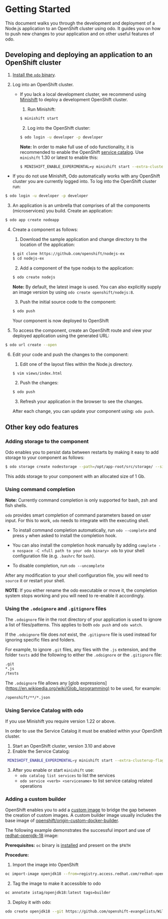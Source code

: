 # Getting Started

This document walks you through the development and deployment of a Node.js application to an OpenShift cluster using odo. It guides you on how to push new changes to your application and on other useful features of odo.

## Developing and deploying an application to an OpenShift cluster
1. [Install the `odo` binary](/docs/installation.md).
2. Log into an OpenShift cluster.

    * If you lack a local development cluster, we recommend using [Minishift](https://docs.openshift.org/latest/minishift/getting-started/installing.html) to deploy a development OpenShift cluster.

        1. Run Minishift:
        ```sh
        $ minishift start
        ```
        2. Log into the OpenShift cluster:
        ```sh
        $ odo login -u developer -p developer
        ```

        **Note:** In order to make full use of odo functionality, it is recommended to enable the OpenShift [service catalog](https://docs.openshift.com/container-platform/3.11/architecture/service_catalog/index.html). Use `minishift` 1.30 or latest to enable this:
        ```sh
        $ MINISHIFT_ENABLE_EXPERIMENTAL=y minishift start --extra-clusterup-flags "--enable=*,service-catalog,automation-service-broker,template-service-broker"
        ```

  * If you do not use Minishift, Odo automatically works with any OpenShift cluster you are currently logged into. To log into the OpenShift cluster run:
  ```sh
  $ odo login -u developer -p developer
  ```

3. An application is an umbrella that comprises of all the components (microservices) you build.
Create an application:
```sh
$ odo app create nodeapp
```

4. Create a component as follows:

    1. Download the sample application and change directory to the location of the application:
    ```sh
    $ git clone https://github.com/openshift/nodejs-ex
    $ cd nodejs-ex
    ```

    2. Add a component of the type nodejs to the application:
    ```sh
    $ odo create nodejs
    ```
    **Note:** By default, the latest image is used. You can also explicitly supply an image version by using `odo create openshift/nodejs:8`.

    3. Push the initial source code to the component:
    ```sh
    $ odo push
    ```
    Your component is now deployed to OpenShift

5. To access the component, create an OpenShift route and view your deployed application using the generated URL:

```sh
$ odo url create --open
```
6. Edit your code and push the changes to the component:

    1. Edit one of the layout files within the Node.js directory.
    ```sh
    $ vim views/index.html
    ```
    2. Push the changes:
    ```sh
    $ odo push
    ```
    3. Refresh your application in the browser to see the changes.

    After each change, you can update your component using: `odo push`.



## Other key odo features
### Adding storage to the component

Odo enables you to persist data between restarts by making it easy to add storage to your component as follows:

```sh
$ odo storage create nodestorage --path=/opt/app-root/src/storage/ --size=1Gi
```

This adds storage to your component with an allocated size of 1 Gb.

### Using command completion

**Note:** Currently command completion is only supported for bash, zsh and fish shells.

`odo` provides smart completion of command parameters based on user input. For this to work, `odo` needs to integrate with the
executing shell.

* To install command completion automatically, run `odo --complete` and press `y` when asked to install the completion hook.

* You can also install the completion hook manually by adding `complete -o nospace -C <full path to your odo binary> odo` to your shell configuration file (e.g. `.bashrc` for `bash`).

* To disable completion, run `odo --uncomplete`

After any modification to your shell configuration file, you will need to `source` it or restart your shell.

**NOTE**: If you either rename the odo executable or move it, the completion system stops working and you will need to re-enable it accordingly.

### Using the `.odoignore` and `.gitignore` files

The `.odoignore` file in the root directory of your application is used to ignore a list of files/patterns. This applies to both `odo push` and `odo watch`.

If the `.odoignore` file does *not* exist, the `.gitignore` file is used instead for ignoring specific files and folders.

For example, to ignore `.git` files, any files with the `.js` extension, and the folder `tests` add the following to either the `.odoignore` or the `.gitignore` file:

```sh
.git
*.js
/tests
```

The `.odoignore` file allows any [glob expressions](https://en.wikipedia.org/wiki/Glob_(programming) to be used, for example:

```sh
/openshift/**/*.json
```

### Using Service Catalog with odo

If you use Minishift you require version 1.22 or above.

In order to use the Service Catalog it must be enabled within your OpenShift cluster.

 1. Start an OpenShift cluster, version 3.10 and above
 2. Enable the Service Catalog:
 ```sh
  MINISHIFT_ENABLE_EXPERIMENTAL=y minishift start --extra-clusterup-flags "--enable=*,service-catalog,automation-service-broker"
 ```

3. After you enable or start `minishift` use:
    * `odo catalog list services` to list the services
    * `odo service <verb> <servicename>` to list service catalog related operations

### Adding a custom builder

OpenShift enables you to add a [custom image](https://docs.openshift.com/container-platform/3.7/creating_images/custom.html) to bridge the gap between the creation of custom images. A custom builder image usually includes the base image of [openshift/origin-custom-docker-builder](https://hub.docker.com/r/openshift/origin-custom-docker-builder/).

The following example demonstrates the successful import and use of [redhat-openjdk-18](registry.access.redhat.com/redhat-openjdk-18/openjdk18-openshift) image:

**Prerequisites:**
`oc` binary is [installed](https://docs.openshift.org/latest/cli_reference/get_started_cli.html#installing-the-cli) and present on the `$PATH`

**Procedure:**

 1. Import the image into OpenShift
```sh
oc import-image openjdk18 --from=registry.access.redhat.com/redhat-openjdk-18/openjdk18-openshift --confirm
```
 2. Tag the image to make it accessible to odo
```sh
oc annotate istag/openjdk18:latest tags=builder
```
 3. Deploy it with odo:
```sh
odo create openjdk18 --git https://github.com/openshift-evangelists/Wild-West-Backend
```
